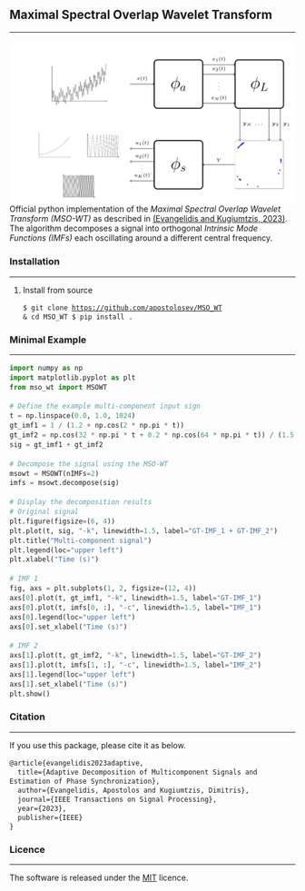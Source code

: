 ## **Maximal Spectral Overlap Wavelet Transform**

***
![](resources/mso_wt.png)
Official python implementation of the _Maximal Spectral Overlap Wavelet Transform (MSO-WT)_ 
as described in [(Evangelidis and Kugiumtzis, 2023)](https://ieeexplore.ieee.org/document/10109867). 
The algorithm decomposes a signal into orthogonal _Intrinsic Mode Functions (IMFs)_ each oscillating 
around a different central frequency. 

### Installation

***
1. Install from source <br> <pre><code>$ git clone https://github.com/apostolosev/MSO_WT & cd MSO_WT
$ pip install .</pre></code>


### Minimal Example 

***
```python
import numpy as np
import matplotlib.pyplot as plt
from mso_wt import MSOWT

# Define the example multi-component input sign
t = np.linspace(0.0, 1.0, 1024)
gt_imf1 = 1 / (1.2 + np.cos(2 * np.pi * t))
gt_imf2 = np.cos(32 * np.pi * t + 0.2 * np.cos(64 * np.pi * t)) / (1.5 + np.sin(2 * np.pi * t))
sig = gt_imf1 + gt_imf2

# Decompose the signal using the MSO-WT
msowt = MSOWT(nIMFs=2)
imfs = msowt.decompose(sig)

# Display the decomposition results
# Original signal
plt.figure(figsize=(6, 4))
plt.plot(t, sig, "-k", linewidth=1.5, label="GT-IMF_1 + GT-IMF_2")
plt.title("Multi-component signal")
plt.legend(loc="upper left")
plt.xlabel("Time (s)")

# IMF 1
fig, axs = plt.subplots(1, 2, figsize=(12, 4))
axs[0].plot(t, gt_imf1, "-k", linewidth=1.5, label="GT-IMF_1")
axs[0].plot(t, imfs[0, :], "-c", linewidth=1.5, label="IMF_1")
axs[0].legend(loc="upper left")
axs[0].set_xlabel("Time (s)")

# IMF 2
axs[1].plot(t, gt_imf2, "-k", linewidth=1.5, label="GT-IMF_2")
axs[1].plot(t, imfs[1, :], "-c", linewidth=1.5, label="IMF_2")
axs[1].legend(loc="upper left")
axs[1].set_xlabel("Time (s)")
plt.show()
```

### Citation

***
If you use this package, please cite it as below.
```
@article{evangelidis2023adaptive,
  title={Adaptive Decomposition of Multicomponent Signals and Estimation of Phase Synchronization},
  author={Evangelidis, Apostolos and Kugiumtzis, Dimitris},
  journal={IEEE Transactions on Signal Processing},
  year={2023},
  publisher={IEEE}
}
```

### Licence

*** 
The software is released under the [MIT](https://github.com/apostolosev/MSO_WT/blob/main/license.txt) licence.

